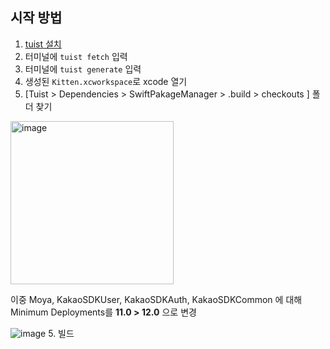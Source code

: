 ## 시작 방법
1. [tuist 설치](https://docs.tuist.io/documentation/tuist/installation/)
2.  터미널에 `tuist fetch` 입력
1. 터미널에 `tuist generate` 입력
3. 생성된 `Kitten.xcworkspace`로 xcode 열기
4. [Tuist > Dependencies > SwiftPakageManager > .build > checkouts ] 폴더 찾기
<img width="261" alt="image" src="https://github.com/UMC-Kitten/UMC-Kitten-iOS/assets/71880682/307e94a8-a1e5-4b81-a9c1-7825ced7befa">

이중 Moya, KakaoSDKUser, KakaoSDKAuth, KakaoSDKCommon 에 대해 Minimum Deployments를 **11.0 > 12.0** 으로 변경

![image](https://github.com/UMC-Kitten/UMC-Kitten-iOS/assets/71880682/a8344625-d2a7-4efb-af61-a744c9afe171)
5. 빌드
